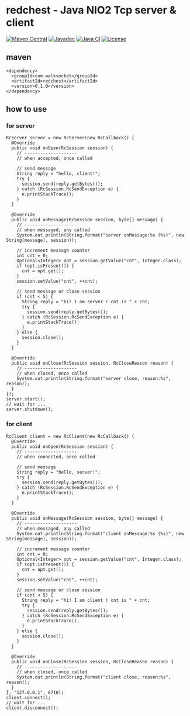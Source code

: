 # redchest - Java NIO2 Tcp server & client 

[![Maven Central](https://maven-badges.herokuapp.com/maven-central/com.walksocket/redchest/badge.svg)](https://maven-badges.herokuapp.com/maven-central/com.walksocket/redchest)
[![Javadoc](https://javadoc-badge.appspot.com/com.walksocket/redchest.svg?label=javadoc)](https://javadoc-badge.appspot.com/com.walksocket/redchest)
[![Java CI](https://github.com/shigenobu/redchest/actions/workflows/ci.yaml/badge.svg?branch=develop)](https://github.com/shigenobu/redchest/actions/workflows/ci.yaml)
[![License](https://img.shields.io/badge/License-Apache%202.0-blue.svg)](https://opensource.org/licenses/Apache-2.0)

## maven

    <dependency>
      <groupId>com.walksocket</groupId>
      <artifactId>redchest</artifactId>
      <version>0.1.0</version>
    </dependency>

## how to use

### for server

    RcServer server = new RcServer(new RcCallback() {
      @Override
      public void onOpen(RcSession session) {
        // --------------------
        // when accepted, once called

        // send message
        String reply = "hello, client!";
        try {
          session.send(reply.getBytes());
        } catch (RcSession.RcSendException e) {
          e.printStackTrace();
        }
      }

      @Override
      public void onMessage(RcSession session, byte[] message) {
        // --------------------
        // when messaged, any called
        System.out.println(String.format("server onMessage:%s (%s)", new String(message), session));

        // increment message counter
        int cnt = 0;
        Optional<Integer> opt = session.getValue("cnt", Integer.class);
        if (opt.isPresent()) {
          cnt = opt.get();
        }
        session.setValue("cnt", ++cnt);

        // send message or close session
        if (cnt < 5) {
          String reply = "hi! I am server ! cnt is " + cnt;
          try {
            session.send(reply.getBytes());
          } catch (RcSession.RcSendException e) {
            e.printStackTrace();
          }
        } else {
          session.close();
        }
      }

      @Override
      public void onClose(RcSession session, RcCloseReason reason) {
        // --------------------
        // when closed, once called
        System.out.println(String.format("server close, reason:%s", reason));
      }
    });
    server.start();
    // wait for ...
    server.shutdown();

### for client

    RcClient client = new RcClient(new RcCallback() {
      @Override
      public void onOpen(RcSession session) {
        // --------------------
        // when connected, once called

        // send message
        String reply = "hello, server!";
        try {
          session.send(reply.getBytes());
        } catch (RcSession.RcSendException e) {
          e.printStackTrace();
        }
      }

      @Override
      public void onMessage(RcSession session, byte[] message) {
        // --------------------
        // when messaged, any called
        System.out.println(String.format("client onMessage:%s (%s)", new String(message), session));

        // increment message counter
        int cnt = 0;
        Optional<Integer> opt = session.getValue("cnt", Integer.class);
        if (opt.isPresent()) {
          cnt = opt.get();
        }
        session.setValue("cnt", ++cnt);

        // send message or close session
        if (cnt < 5) {
          String reply = "hi! I am client ! cnt is " + cnt;
          try {
            session.send(reply.getBytes());
          } catch (RcSession.RcSendException e) {
            e.printStackTrace();
          }
        } else {
          session.close();
        }
      }

      @Override
      public void onClose(RcSession session, RcCloseReason reason) {
        // --------------------
        // when closed, once called
        System.out.println(String.format("client close, reason:%s", reason));
      }
    }, "127.0.0.1", 8710);
    client.connect();
    // wait for ...
    client.disconnect();
